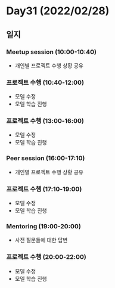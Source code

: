 # Day31 (2022/02/28)

## 일지

### Meetup session (10:00-10:40)

  * 개인별 프로젝트 수행 상황 공유

### 프로젝트 수행 (10:40-12:00)

  * 모델 수정
  * 모델 학습 진행

### 프로젝트 수행 (13:00-16:00)

  * 모델 수정
  * 모델 학습 진행

### Peer session (16:00-17:10)

  * 개인별 프로젝트 수행 상황 공유

### 프로젝트 수행 (17:10-19:00)

  * 모델 수정
  * 모델 학습 진행

### Mentoring (19:00-20:00)

  * 사전 질문들에 대한 답변

### 프로젝트 수행 (20:00-22:00)

  * 모델 수정
  * 모델 학습 진행
